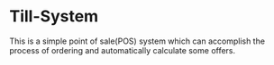 # Till-System
This is a simple point of sale(POS) system which can accomplish the process of ordering and automatically calculate some offers.
